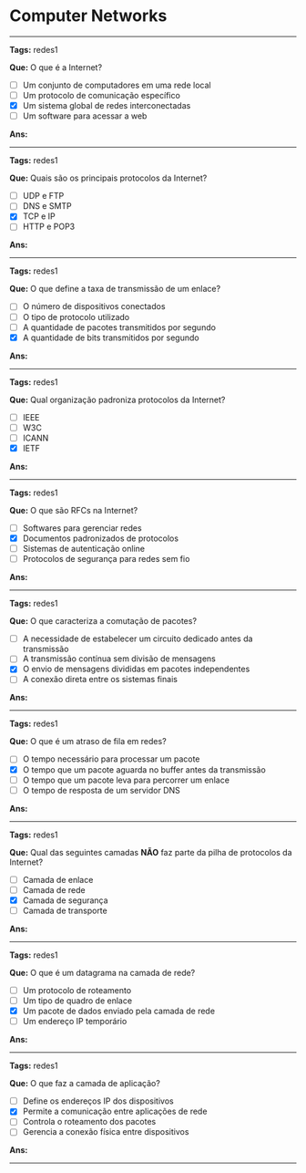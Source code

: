# Computer Networks

---

**Tags:** redes1  

**Que:** O que é a Internet?  
- [ ] Um conjunto de computadores em uma rede local  
- [ ] Um protocolo de comunicação específico  
- [x] Um sistema global de redes interconectadas  
- [ ] Um software para acessar a web  

**Ans:**  

---

**Tags:** redes1  

**Que:** Quais são os principais protocolos da Internet?  
- [ ] UDP e FTP  
- [ ] DNS e SMTP  
- [x] TCP e IP  
- [ ] HTTP e POP3  

**Ans:**  

---

**Tags:** redes1  

**Que:** O que define a taxa de transmissão de um enlace?  
- [ ] O número de dispositivos conectados  
- [ ] O tipo de protocolo utilizado  
- [ ] A quantidade de pacotes transmitidos por segundo  
- [x] A quantidade de bits transmitidos por segundo  

**Ans:**  

---

**Tags:** redes1  

**Que:** Qual organização padroniza protocolos da Internet?  
- [ ] IEEE  
- [ ] W3C  
- [ ] ICANN  
- [x] IETF  

**Ans:**  

---

**Tags:** redes1  

**Que:** O que são RFCs na Internet?  
- [ ] Softwares para gerenciar redes  
- [x] Documentos padronizados de protocolos  
- [ ] Sistemas de autenticação online  
- [ ] Protocolos de segurança para redes sem fio  

**Ans:**  

---

**Tags:** redes1  

**Que:** O que caracteriza a comutação de pacotes?  
- [ ] A necessidade de estabelecer um circuito dedicado antes da transmissão  
- [ ] A transmissão contínua sem divisão de mensagens  
- [x] O envio de mensagens divididas em pacotes independentes  
- [ ] A conexão direta entre os sistemas finais  

**Ans:**  

---

**Tags:** redes1  

**Que:** O que é um atraso de fila em redes?  
- [ ] O tempo necessário para processar um pacote  
- [x] O tempo que um pacote aguarda no buffer antes da transmissão  
- [ ] O tempo que um pacote leva para percorrer um enlace  
- [ ] O tempo de resposta de um servidor DNS  

**Ans:**  

---

**Tags:** redes1  

**Que:** Qual das seguintes camadas **NÃO** faz parte da pilha de protocolos da Internet?  
- [ ] Camada de enlace  
- [ ] Camada de rede  
- [x] Camada de segurança  
- [ ] Camada de transporte  

**Ans:**  

---

**Tags:** redes1  

**Que:** O que é um datagrama na camada de rede?  
- [ ] Um protocolo de roteamento  
- [ ] Um tipo de quadro de enlace  
- [x] Um pacote de dados enviado pela camada de rede  
- [ ] Um endereço IP temporário  

**Ans:**  

---

**Tags:** redes1  

**Que:** O que faz a camada de aplicação?  
- [ ] Define os endereços IP dos dispositivos  
- [x] Permite a comunicação entre aplicações de rede  
- [ ] Controla o roteamento dos pacotes  
- [ ] Gerencia a conexão física entre dispositivos  

**Ans:**  

---
